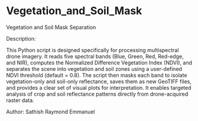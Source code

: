 # Vegetation_and_Soil_Mask

Vegetation and Soil Mask Separation

Description:

This Python script is designed specifically for processing multispectral drone imagery. It reads five spectral bands (Blue, Green, Red, Red-edge, and NIR), computes the Normalized Difference Vegetation Index (NDVI), and separates the scene into vegetation and soil zones using a user-defined NDVI threshold (default = 0.8). The script then masks each band to isolate vegetation-only and soil-only reflectance, saves them as new GeoTIFF files, and provides a clear set of visual plots for interpretation. It enables targeted analysis of crop and soil reflectance patterns directly from drone-acquired raster data.


Author: Sathish Raymond Emmanuel
